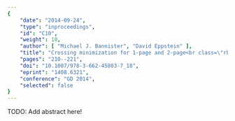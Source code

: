 ```yaml
---
{
    "date": "2014-09-24",
    "type": "inproceedings",
    "id": "C10",
    "weight": 10,
    "author": [ "Michael J. Bannister", "David Eppstein" ],
    "title": "Crossing minimization for 1-page and 2-page<br class=\"rbr550\"/>drawings of graphs with bounded treewidth",
    "pages": "210--221",
    "doi": "10.1007/978-3-662-45803-7_18",
    "eprint": "1408.6321",
    "conference": "GD 2014",
    "selected": false
}
---
```


TODO: Add abstract here!

